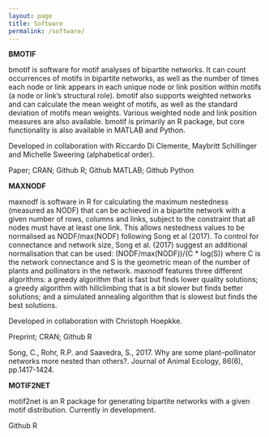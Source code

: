 ```yaml
---
layout: page
title: Software
permalink: /software/
---
```


**BMOTIF**

bmotif is software for motif analyses of bipartite networks. It can count occurrences of motifs in bipartite networks, as well as the number of times each node or link appears in each unique node or link position within motifs (a node or link’s structural role). bmotif also supports weighted networks and can calculate the mean weight of motifs, as well as the standard deviation of motifs mean weights. Various weighted node and link position measures are also available. bmotif is primarily an R package, but core functionality is also available in MATLAB and Python.

Developed in collaboration with Riccardo Di Clemente, Maybritt Schillinger and Michelle Sweering (alphabetical order).

Paper; CRAN; Github R; Github MATLAB; Github Python

**MAXNODF**

maxnodf is software in R for calculating the maximum nestedness (measured as NODF) that can be achieved in a bipartite network with a given number of rows, columns and links, subject to the constraint that all nodes must have at least one link.  This allows nestedness values to be normalised as NODF/max(NODF) following Song et al (2017). To control for connectance and network size, Song et al. (2017) suggest an additional normalisation that can be used: (NODF/max(NODF))/(C * log(S)) where C is the network connectance and S is the geometric mean of the number of plants and pollinators in the network. maxnodf features three different algorithms: a greedy algorithm that is fast but finds lower quality solutions; a greedy algorithm with hillclimbing that is a bit slower but finds better solutions; and a simulated annealing algorithm that is slowest but finds the best solutions.

Developed in collaboration with Christoph Hoepkke.

Preprint; CRAN; Github R

Song, C., Rohr, R.P. and Saavedra, S., 2017. Why are some plant–pollinator networks more nested than others?. Journal of Animal Ecology, 86(6), pp.1417-1424.

**MOTIF2NET**

motif2net is an R package for generating bipartite networks with a given motif distribution. Currently in development.

Github R
